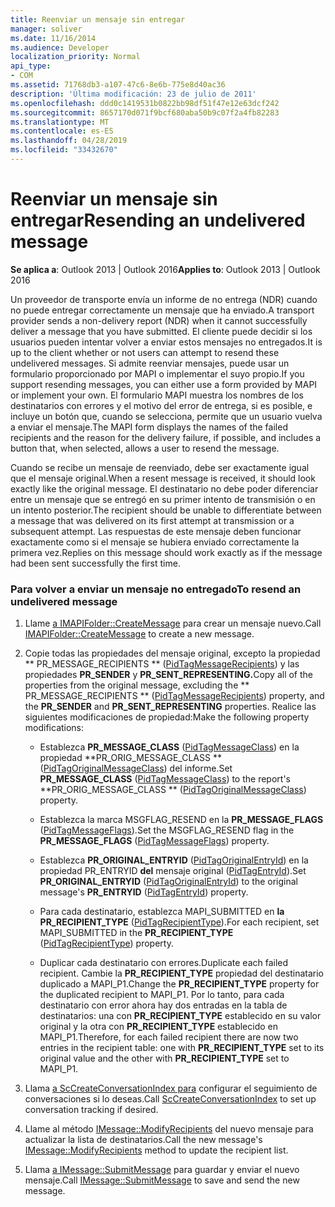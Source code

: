 ```yaml
---
title: Reenviar un mensaje sin entregar
manager: soliver
ms.date: 11/16/2014
ms.audience: Developer
localization_priority: Normal
api_type:
- COM
ms.assetid: 71768db3-a107-47c6-8e6b-775e8d40ac36
description: 'Última modificación: 23 de julio de 2011'
ms.openlocfilehash: ddd0c1419531b0822bb98df51f47e12e63dcf242
ms.sourcegitcommit: 8657170d071f9bcf680aba50b9c07f2a4fb82283
ms.translationtype: MT
ms.contentlocale: es-ES
ms.lasthandoff: 04/28/2019
ms.locfileid: "33432670"
---
```

# <a name="resending-an-undelivered-message"></a><span data-ttu-id="aed45-103">Reenviar un mensaje sin entregar</span><span class="sxs-lookup"><span data-stu-id="aed45-103">Resending an undelivered message</span></span>
  
<span data-ttu-id="aed45-104">**Se aplica a**: Outlook 2013 | Outlook 2016</span><span class="sxs-lookup"><span data-stu-id="aed45-104">**Applies to**: Outlook 2013 | Outlook 2016</span></span> 
  
<span data-ttu-id="aed45-105">Un proveedor de transporte envía un informe de no entrega (NDR) cuando no puede entregar correctamente un mensaje que ha enviado.</span><span class="sxs-lookup"><span data-stu-id="aed45-105">A transport provider sends a non-delivery report (NDR) when it cannot successfully deliver a message that you have submitted.</span></span> <span data-ttu-id="aed45-106">El cliente puede decidir si los usuarios pueden intentar volver a enviar estos mensajes no entregados.</span><span class="sxs-lookup"><span data-stu-id="aed45-106">It is up to the client whether or not users can attempt to resend these undelivered messages.</span></span> <span data-ttu-id="aed45-107">Si admite reenviar mensajes, puede usar un formulario proporcionado por MAPI o implementar el suyo propio.</span><span class="sxs-lookup"><span data-stu-id="aed45-107">If you support resending messages, you can either use a form provided by MAPI or implement your own.</span></span> <span data-ttu-id="aed45-108">El formulario MAPI muestra los nombres de los destinatarios con errores y el motivo del error de entrega, si es posible, e incluye un botón que, cuando se selecciona, permite que un usuario vuelva a enviar el mensaje.</span><span class="sxs-lookup"><span data-stu-id="aed45-108">The MAPI form displays the names of the failed recipients and the reason for the delivery failure, if possible, and includes a button that, when selected, allows a user to resend the message.</span></span>
  
<span data-ttu-id="aed45-109">Cuando se recibe un mensaje de reenviado, debe ser exactamente igual que el mensaje original.</span><span class="sxs-lookup"><span data-stu-id="aed45-109">When a resent message is received, it should look exactly like the original message.</span></span> <span data-ttu-id="aed45-110">El destinatario no debe poder diferenciar entre un mensaje que se entregó en su primer intento de transmisión o en un intento posterior.</span><span class="sxs-lookup"><span data-stu-id="aed45-110">The recipient should be unable to differentiate between a message that was delivered on its first attempt at transmission or a subsequent attempt.</span></span> <span data-ttu-id="aed45-111">Las respuestas de este mensaje deben funcionar exactamente como si el mensaje se hubiera enviado correctamente la primera vez.</span><span class="sxs-lookup"><span data-stu-id="aed45-111">Replies on this message should work exactly as if the message had been sent successfully the first time.</span></span>
  
### <a name="to-resend-an-undelivered-message"></a><span data-ttu-id="aed45-112">Para volver a enviar un mensaje no entregado</span><span class="sxs-lookup"><span data-stu-id="aed45-112">To resend an undelivered message</span></span>
  
1. <span data-ttu-id="aed45-113">Llame [a IMAPIFolder::CreateMessage](imapifolder-createmessage.md) para crear un mensaje nuevo.</span><span class="sxs-lookup"><span data-stu-id="aed45-113">Call [IMAPIFolder::CreateMessage](imapifolder-createmessage.md) to create a new message.</span></span> 
    
2. <span data-ttu-id="aed45-114">Copie todas las propiedades del mensaje original, excepto la propiedad \*\* PR_MESSAGE_RECIPIENTS \*\* ([PidTagMessageRecipients](pidtagmessagerecipients-canonical-property.md)) y las propiedades **PR_SENDER** y **PR_SENT_REPRESENTING.**</span><span class="sxs-lookup"><span data-stu-id="aed45-114">Copy all of the properties from the original message, excluding the \*\* PR_MESSAGE_RECIPIENTS \*\* ([PidTagMessageRecipients](pidtagmessagerecipients-canonical-property.md)) property, and the **PR_SENDER** and **PR_SENT_REPRESENTING** properties.</span></span> <span data-ttu-id="aed45-115">Realice las siguientes modificaciones de propiedad:</span><span class="sxs-lookup"><span data-stu-id="aed45-115">Make the following property modifications:</span></span> 
    
   - <span data-ttu-id="aed45-116">Establezca **PR_MESSAGE_CLASS** ([PidTagMessageClass](pidtagmessageclass-canonical-property.md)) en la propiedad \*\*PR_ORIG_MESSAGE_CLASS \*\* ([PidTagOriginalMessageClass](pidtagoriginalmessageclass-canonical-property.md)) del informe.</span><span class="sxs-lookup"><span data-stu-id="aed45-116">Set **PR_MESSAGE_CLASS** ([PidTagMessageClass](pidtagmessageclass-canonical-property.md)) to the report's \*\*PR_ORIG_MESSAGE_CLASS \*\* ([PidTagOriginalMessageClass](pidtagoriginalmessageclass-canonical-property.md)) property.</span></span>
    
   - <span data-ttu-id="aed45-117">Establezca la marca MSGFLAG_RESEND en la **PR_MESSAGE_FLAGS** ([PidTagMessageFlags](pidtagmessageflags-canonical-property.md)).</span><span class="sxs-lookup"><span data-stu-id="aed45-117">Set the MSGFLAG_RESEND flag in the **PR_MESSAGE_FLAGS** ([PidTagMessageFlags](pidtagmessageflags-canonical-property.md)) property.</span></span>
    
   - <span data-ttu-id="aed45-118">Establezca **PR_ORIGINAL_ENTRYID** ([PidTagOriginalEntryId](pidtagoriginalentryid-canonical-property.md)) en la propiedad PR_ENTRYID **del** mensaje original ([PidTagEntryId](pidtagentryid-canonical-property.md)).</span><span class="sxs-lookup"><span data-stu-id="aed45-118">Set **PR_ORIGINAL_ENTRYID** ([PidTagOriginalEntryId](pidtagoriginalentryid-canonical-property.md)) to the original message's **PR_ENTRYID** ([PidTagEntryId](pidtagentryid-canonical-property.md)) property.</span></span>
    
   - <span data-ttu-id="aed45-119">Para cada destinatario, establezca MAPI_SUBMITTED en **la PR_RECIPIENT_TYPE** ([PidTagRecipientType](pidtagrecipienttype-canonical-property.md)).</span><span class="sxs-lookup"><span data-stu-id="aed45-119">For each recipient, set MAPI_SUBMITTED in the **PR_RECIPIENT_TYPE** ([PidTagRecipientType](pidtagrecipienttype-canonical-property.md)) property.</span></span> 
    
   - <span data-ttu-id="aed45-120">Duplicar cada destinatario con errores.</span><span class="sxs-lookup"><span data-stu-id="aed45-120">Duplicate each failed recipient.</span></span> <span data-ttu-id="aed45-121">Cambie la **PR_RECIPIENT_TYPE** propiedad del destinatario duplicado a MAPI_P1.</span><span class="sxs-lookup"><span data-stu-id="aed45-121">Change the **PR_RECIPIENT_TYPE** property for the duplicated recipient to MAPI_P1.</span></span> <span data-ttu-id="aed45-122">Por lo tanto, para cada destinatario con error ahora hay dos entradas en la tabla de destinatarios: una con **PR_RECIPIENT_TYPE** establecido en su valor original y la otra con **PR_RECIPIENT_TYPE** establecido en MAPI_P1.</span><span class="sxs-lookup"><span data-stu-id="aed45-122">Therefore, for each failed recipient there are now two entries in the recipient table: one with **PR_RECIPIENT_TYPE** set to its original value and the other with **PR_RECIPIENT_TYPE** set to MAPI_P1.</span></span> 
    
3. <span data-ttu-id="aed45-123">Llama [a ScCreateConversationIndex para](sccreateconversationindex.md) configurar el seguimiento de conversaciones si lo deseas.</span><span class="sxs-lookup"><span data-stu-id="aed45-123">Call [ScCreateConversationIndex](sccreateconversationindex.md) to set up conversation tracking if desired.</span></span> 
    
4. <span data-ttu-id="aed45-124">Llame al método [IMessage::ModifyRecipients](imessage-modifyrecipients.md) del nuevo mensaje para actualizar la lista de destinatarios.</span><span class="sxs-lookup"><span data-stu-id="aed45-124">Call the new message's [IMessage::ModifyRecipients](imessage-modifyrecipients.md) method to update the recipient list.</span></span> 
    
5. <span data-ttu-id="aed45-125">Llama [a IMessage::SubmitMessage](imessage-submitmessage.md) para guardar y enviar el nuevo mensaje.</span><span class="sxs-lookup"><span data-stu-id="aed45-125">Call [IMessage::SubmitMessage](imessage-submitmessage.md) to save and send the new message.</span></span> 
    

